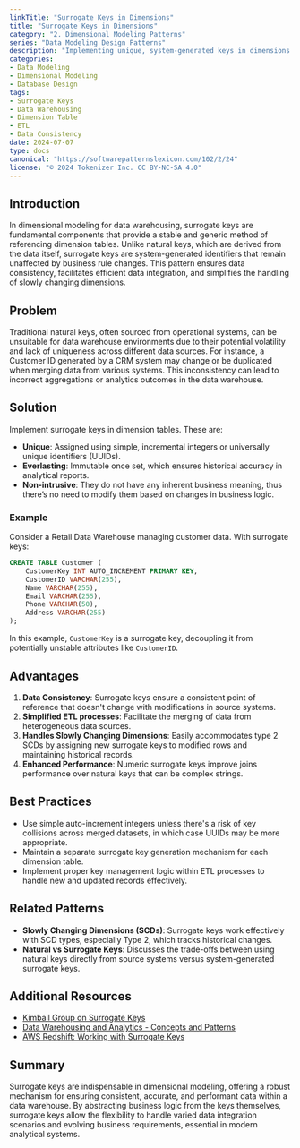 ```yaml
---
linkTitle: "Surrogate Keys in Dimensions"
title: "Surrogate Keys in Dimensions"
category: "2. Dimensional Modeling Patterns"
series: "Data Modeling Design Patterns"
description: "Implementing unique, system-generated keys in dimensions to ensure consistency, tractability, and efficient handling of changes in data warehouse environments."
categories:
- Data Modeling
- Dimensional Modeling
- Database Design
tags:
- Surrogate Keys
- Data Warehousing
- Dimension Table
- ETL
- Data Consistency
date: 2024-07-07
type: docs
canonical: "https://softwarepatternslexicon.com/102/2/24"
license: "© 2024 Tokenizer Inc. CC BY-NC-SA 4.0"
---
```


## Introduction

In dimensional modeling for data warehousing, surrogate keys are fundamental components that provide a stable and generic method of referencing dimension tables. Unlike natural keys, which are derived from the data itself, surrogate keys are system-generated identifiers that remain unaffected by business rule changes. This pattern ensures data consistency, facilitates efficient data integration, and simplifies the handling of slowly changing dimensions.

## Problem

Traditional natural keys, often sourced from operational systems, can be unsuitable for data warehouse environments due to their potential volatility and lack of uniqueness across different data sources. For instance, a Customer ID generated by a CRM system may change or be duplicated when merging data from various systems. This inconsistency can lead to incorrect aggregations or analytics outcomes in the data warehouse.

## Solution

Implement surrogate keys in dimension tables. These are:

- **Unique**: Assigned using simple, incremental integers or universally unique identifiers (UUIDs).
- **Everlasting**: Immutable once set, which ensures historical accuracy in analytical reports.
- **Non-intrusive**: They do not have any inherent business meaning, thus there’s no need to modify them based on changes in business logic.

### Example

Consider a Retail Data Warehouse managing customer data. With surrogate keys:

```sql
CREATE TABLE Customer (
    CustomerKey INT AUTO_INCREMENT PRIMARY KEY,
    CustomerID VARCHAR(255),
    Name VARCHAR(255),
    Email VARCHAR(255),
    Phone VARCHAR(50),
    Address VARCHAR(255)
);
```

In this example, `CustomerKey` is a surrogate key, decoupling it from potentially unstable attributes like `CustomerID`.

## Advantages

1. **Data Consistency**: Surrogate keys ensure a consistent point of reference that doesn't change with modifications in source systems.
2. **Simplified ETL processes**: Facilitate the merging of data from heterogeneous data sources.
3. **Handles Slowly Changing Dimensions**: Easily accommodates type 2 SCDs by assigning new surrogate keys to modified rows and maintaining historical records.
4. **Enhanced Performance**: Numeric surrogate keys improve joins performance over natural keys that can be complex strings.

## Best Practices

- Use simple auto-increment integers unless there's a risk of key collisions across merged datasets, in which case UUIDs may be more appropriate.
- Maintain a separate surrogate key generation mechanism for each dimension table.
- Implement proper key management logic within ETL processes to handle new and updated records effectively.

## Related Patterns

- **Slowly Changing Dimensions (SCDs)**: Surrogate keys work effectively with SCD types, especially Type 2, which tracks historical changes.
- **Natural vs Surrogate Keys**: Discusses the trade-offs between using natural keys directly from source systems versus system-generated surrogate keys.

## Additional Resources

- [Kimball Group on Surrogate Keys](https://www.kimballgroup.com/)
- [Data Warehousing and Analytics - Concepts and Patterns](https://www.conceptualresources.com/data-warehouse-patterns)
- [AWS Redshift: Working with Surrogate Keys](https://aws.amazon.com/redshift/)

## Summary

Surrogate keys are indispensable in dimensional modeling, offering a robust mechanism for ensuring consistent, accurate, and performant data within a data warehouse. By abstracting business logic from the keys themselves, surrogate keys allow the flexibility to handle varied data integration scenarios and evolving business requirements, essential in modern analytical systems.
